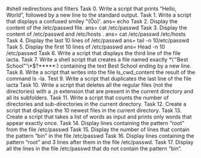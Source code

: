 #shell redirections and filters
Task 0. Write a script that prints “Hello, World”, followed by a new line to the standard output.
Task 1. Write a script that displays a confused smiley "(Ôo)'. ans= echo
Task 2. Display the content of the /etc/passwd file. ans= cat /etc/passwd
Task 3. Display the content of /etc/passwd and /etc/hosts . ans= cat /etc/passwd /etc/hosts
Task 4. Display the last 10 lines of /etc/passwd  ans= tail -n 10/etc/passwd
Task 5. Display the first 10 lines of /etc/passwd ans= Head -n 10 /etc/passwd
Task 6. Write a script that displays the third line of the file iacta.
Task 7. Write a shell script that creates a file named exactly \*\\'"Best School"\'\\*$\?\*\*\*\*\*:) containing the text Best School ending by a new line.
Task 8. Write a script that writes into the file ls_cwd_content the result of the command ls -la.
Test 9. Write a script that duplicates the last line of the file iacta
Task 10. Write a script that deletes all the regular files (not the directories) with a .js extension that are present in the current directory and all its subfolders.
Task 11. Write a script that counts the number of directories and sub-directories in the current directory.
Task 12. Create a script that displays the 10 newest files in the current directory.
Task 13. Create a script that takes a list of words as input and prints only words that appear exactly once.
Task 14. Display lines containing the pattern “root” from the file /etc/passwd
Task 15. Display the number of lines that contain the pattern “bin” in the file /etc/passwd
Task 16. Display lines containing the pattern “root” and 3 lines after them in the file /etc/passwd.
Task 17. Display all the lines in the file /etc/passwd that do not contain the pattern “bin”.
